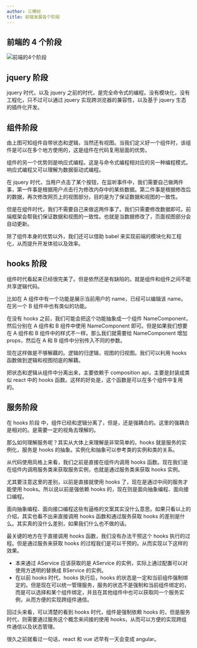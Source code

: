 ```yaml
---
author: 三棵树
title: 前端发展各个阶段
---
```


## 前端的 4 个阶段

![前端的4个阶段](/history.png)

## jquery 阶段

jquery 时代，以及 jquery 之前的时代，是完全命令式的编程。没有模块化，没有工程化，只不过可以通过 jquery 实现跨浏览器的兼容性，以及基于 jquery 生态的插件化开发。

## 组件阶段

由上图可知组件自带状态和逻辑，当然还有视图。当我们定义好一个组件时，该组件是可以在多个地方使用的，这是组件在代码复用层面的优势。

组件的另一个优势则是响应式编程。这是与命令式编程相对应的另一种编程模式。响应式编程又可以理解为数据驱动式编程。

在 jquery 时代，当用户点击了某个按钮，在监听事件中，我们需要自己做两件事，第一件事是根据用户点击行为修改内存中的某些数据。第二件事是根据修改后的数据，再次修改网页上的视图部分。目的是为了保证数据和视图的一致性。

但是在组件时代，我们不需要自己来做这两件事了。我们只需要修改数据即可。前端框架会帮我们保证数据和视图的一致性。也就是当数据修改了，页面视图部分会自动更新。

除了组件本身的优势以外，我们还可以借助 babel 来实现前端的模块化和工程化，从而提升开发体验以及效率。

## hooks 阶段

组件时代看起来已经很完美了。但是依然还是有缺陷的。就是组件和组件之间不能共享逻辑代码。

比如在 A 组件中有一个功能是展示当前用户的 name，已经可以编辑该 name。在另一个 B 组件中也有类似的功能。

在没有 hooks 之前，我们可能会把这个功能抽象成一个组件 NameComponent，然后分别在 A 组件和 B 组件中使用 NameComponent 即可。但是如果我们想要在 A 组件和 B 组件中的样式不一样。那么我们就需要给 NameComponent 增加 props，然后在 A 和 B 组件中分别传入不同的参数。

现在这样做是不够解藕的。逻辑的归逻辑，视图的归视图。我们可以利用 hooks 函数做到逻辑和视图彻底的解藕。

把状态和逻辑从组件中分离出来，主要依赖于 composition api，主要是封装成类似 react 中的 hooks 函数。这样的好处是，这个函数是可以在多个组件中复用的。

## 服务阶段

在 hooks 阶段 中，组件已经和逻辑分离了，但是，还是强耦合的。这里的强耦合是相对的。是需要一定的视角去理解的。

那么如何理解服务呢？其实从大体上来理解是非常简单的。hooks 就是服务的实例化，服务是 hooks 的抽象。实例化和抽象可以参考类的实例和类的关系。

从代码使用风格上来看，我们之前是直接在组件内调用 hooks 函数。现在我们是在组件内调用服务类来获取服务实例，也就是通过服务类来获取 hooks 实例。

尤其要注意这里的差别，以前是直接就使用 hooks 了，现在是通过中间的服务才能使用 hooks。所以说以前是强依赖 hooks 的，现在则是面向抽象编程、面向接口编程。

面向抽象编程、面向接口编程这些有逼格的文案其实没什么意思。如果只看以上的介绍，其实也看不出来直接调用 hooks 函数和通过服务获取 hooks 的差别是什么。其实真的没什么差别，如果我们什么也不做的话。

最关键的地方在于直接调用 hooks 函数，我们没有办法干预这个 hooks 执行的过程。但是通过服务来获取 hooks 的过程我们是可以干预的。从而实现以下这样的效果。

- 本来通过 AService 应该获取的是 AService 的实例，实际上通过配置可以对使用方透明的替换成 BService 的实例。
- 在以前 hooks 时代，hooks 执行后，hooks 的状态是一定和当前组件强制绑定的。但是现在可以统一管理服务，服务的状态不是强制和当前组件绑定的，而是可以选择和某个组件绑定，并且在其他组件中也可以获取同一个服务实例，从而方便的实现跨组件通信。

回过头来看，可以清楚的看到 hooks 时代，组件是强制依赖 hooks 的，但是服务时代，则需要通过服务这个概念来间接的使用 hooks，从而可以方便的实现跨组件通信以及状态管理。

很久之前就看过一句话，react 和 vue 迟早有一天会变成 angular。

<Vssue title="Vssue Demo" />
